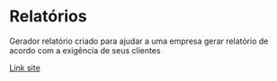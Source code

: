 # Relatórios
Gerador relatório criado para ajudar a uma empresa gerar relatório de acordo com a exigência de seus clientes

[Link site](https://ramonalvesmodesto.github.io/gerador-relatorio/)
